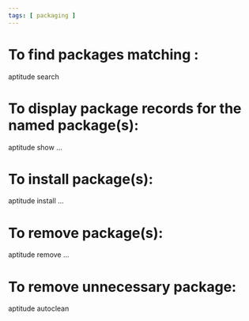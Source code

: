 ```yaml
---
tags: [ packaging ]
---
```

# To find packages matching <phrase>:
aptitude search <phrase>

# To display package records for the named package(s):
aptitude show <package>...

# To install package(s):
aptitude install <package>...

# To remove package(s):
aptitude remove <package>...

# To remove unnecessary package:
aptitude autoclean
